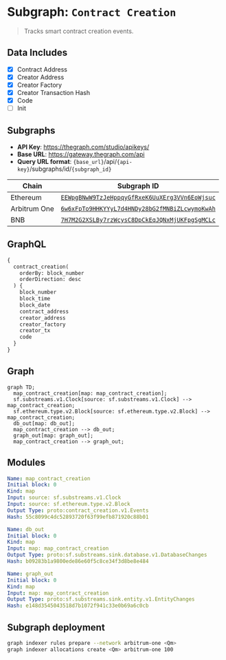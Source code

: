 # Subgraph: `Contract Creation`

> Tracks smart contract creation events.

## Data Includes

- [x] Contract Address
- [x] Creator Address
- [x] Creator Factory
- [x] Creator Transaction Hash
- [x] Code
- [ ] Init

## Subgraphs

- **API Key**: <https://thegraph.com/studio/apikeys/>
- **Base URL**: <https://gateway.thegraph.com/api>
- **Query URL format**: `{base_url}`/api/`{api-key}`/subgraphs/id/`{subgraph_id}`

| Chain | Subgraph ID |
| ----- | ----------- |
| Ethereum   | [`EEWpgBNwW9TzJeHppqyGfRxeK6UuXErg3VVn6EoWjsuc`](https://thegraph.com/explorer/subgraphs/EEWpgBNwW9TzJeHppqyGfRxeK6UuXErg3VVn6EoWjsuc?view=Query&chain=arbitrum-one) |
| Arbitrum One   | [`6w6xFpTo9HHKYYyL7d4HNDy28bG2fMNBiZLcwymoKwAh`](https://thegraph.com/explorer/subgraphs/6w6xFpTo9HHKYYyL7d4HNDy28bG2fMNBiZLcwymoKwAh?view=Query&chain=arbitrum-one) |
| BNB   | [`7H7M2G2XSLBy7rzWcysC8DpCkEqJQNxMjUKFpgSgMCLc`](https://thegraph.com/explorer/subgraphs/7H7M2G2XSLBy7rzWcysC8DpCkEqJQNxMjUKFpgSgMCLc?view=Query&chain=arbitrum-one) |

## GraphQL

```graphql
{
  contract_creation(
    orderBy: block_number
    orderDirection: desc
  ) {
    block_number
    block_time
    block_date
    contract_address
    creator_address
    creator_factory
    creator_tx
    code
  }
}
```

## Graph

```mermaid
graph TD;
  map_contract_creation[map: map_contract_creation];
  sf.substreams.v1.Clock[source: sf.substreams.v1.Clock] --> map_contract_creation;
  sf.ethereum.type.v2.Block[source: sf.ethereum.type.v2.Block] --> map_contract_creation;
  db_out[map: db_out];
  map_contract_creation --> db_out;
  graph_out[map: graph_out];
  map_contract_creation --> graph_out;
```

## Modules

```yaml
Name: map_contract_creation
Initial block: 0
Kind: map
Input: source: sf.substreams.v1.Clock
Input: source: sf.ethereum.type.v2.Block
Output Type: proto:contract_creation.v1.Events
Hash: 55c8099c4dc52893720f63f99efb871920c88b01

Name: db_out
Initial block: 0
Kind: map
Input: map: map_contract_creation
Output Type: proto:sf.substreams.sink.database.v1.DatabaseChanges
Hash: b09283b1a9800ede86e60f5c8ce34f3d8be8e484

Name: graph_out
Initial block: 0
Kind: map
Input: map: map_contract_creation
Output Type: proto:sf.substreams.sink.entity.v1.EntityChanges
Hash: e148d3545043518d7b1072f941c33e0b69a6c0cb
```

## Subgraph deployment

```bash
graph indexer rules prepare --network arbitrum-one <Qm>
graph indexer allocations create <Qm> arbitrum-one 100
```

